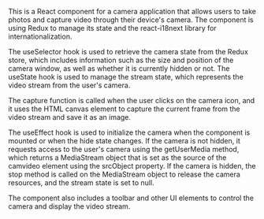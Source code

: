 This is a React component for a camera application that allows users to take photos and capture video through their device's camera. The component is using Redux to manage its state and the react-i18next library for internationalization.

The useSelector hook is used to retrieve the camera state from the Redux store, which includes information such as the size and position of the camera window, as well as whether it is currently hidden or not. The useState hook is used to manage the stream state, which represents the video stream from the user's camera.

The capture function is called when the user clicks on the camera icon, and it uses the HTML canvas element to capture the current frame from the video stream and save it as an image.

The useEffect hook is used to initialize the camera when the component is mounted or when the hide state changes. If the camera is not hidden, it requests access to the user's camera using the getUserMedia method, which returns a MediaStream object that is set as the source of the camvideo element using the srcObject property. If the camera is hidden, the stop method is called on the MediaStream object to release the camera resources, and the stream state is set to null.

The component also includes a toolbar and other UI elements to control the camera and display the video stream.
